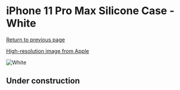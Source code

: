 # iPhone 11 Pro Max Silicone Case - White

[Return to previous page](/iphone_11)

[High-resolution image from Apple](https://store.storeimages.cdn-apple.com/8756/as-images.apple.com/is/MWYX2?wid=4500&hei=4500&fmt=png)

<div style="width: 512px"><img src="/almost_uncompressed/MWYX2.webp" alt="White"></div>

## Under construction
